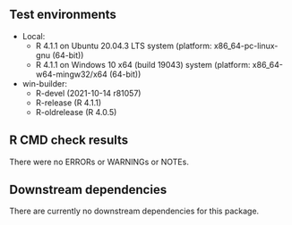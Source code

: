 ## Test environments

* Local:
    + R 4.1.1 on Ubuntu 20.04.3 LTS system (platform:
      x86_64-pc-linux-gnu (64-bit))
    + R 4.1.1 on Windows 10 x64 (build 19043) system (platform:
      x86_64-w64-mingw32/x64 (64-bit))
* win-builder:
    + R-devel (2021-10-14 r81057)
    + R-release (R 4.1.1)
    + R-oldrelease (R 4.0.5)

## R CMD check results

There were no ERRORs or WARNINGs or NOTEs.

## Downstream dependencies

There are currently no downstream dependencies for this package.

